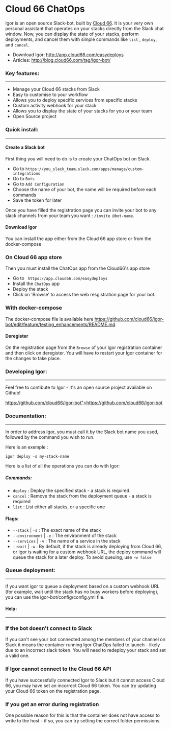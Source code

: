 # Cloud 66 ChatOps
Igor is an open source Slack-bot, built by [Cloud 66](http://www.cloud66.com/?utm_source=gh&utm_medium=ghp&utm_campaign=robochat). It is your very own personal assistant that operates on your stacks directly from the Slack chat window. Now, you can display the state of your stacks, perform deployments, and cancel them with simple commands like `list` , `deploy`, and `cancel`.

- Download Igor: http://app.cloud66.com/easydeploys
- Articles: http://blog.cloud66.com/tag/igor-bot/ 

### Key features:
__________________________________________________________________
- Manage your Cloud 66 stacks from Slack 
- Easy to customise to your workflow
- Allows you to deploy specific services from specific stacks
- Custom activity webhook for your stack
- Allows you to display the state of your stacks for you or your team
- Open Source project

### Quick install:
__________________________________________________________________
#### Create a Slack bot

First thing you will need to do is to create your ChatOps bot on Slack.
- Go to `https://you_slack_team.slack.com/apps/manage/custom-integrations` 
- Go to `Bots`
- Go to `Add Configuration`
- Choose the name of your bot, the name will be required before each commands
- Save the token for later

Once you have filled the registration page you can invite your bot to any slack channels from your team you want : `/invite @bot-name`.

#### Download Igor

You can install the app either from the Cloud 66 app store or from the docker-compose

### On Cloud 66 app store

Then you must install the ChatOps app from the Cloud66's app store
-   Go to ` https://app.cloud66.com/easydeploys`
-   Install the `ChatOps` app
-   Deploy the stack
-   Click on 'Browse' to access the web resgistration page for your bot.

### With docker-compose

The docker-compose file is available here https://github.com/cloud66/igor-bot/edit/feature/testing_enhancements/README.md

#### Deregister

On the registration page from the `Browse` of your Igor registration container and then click on deregister. You will have to restart your Igor container for the changes to take place.

### Developing Igor:
__________________________________________________________________

Feel free to contibute to Igor - it's an open source project available on Github!

https://github.com/cloud66/igor-bot">https://github.com/cloud66/igor-bot

### Documentation:
__________________________________________________________________

In order to address Igor, you must call it by the Slack bot name you used, followed by the command you wish to run.

Here is an exemple :

`igor deploy -s my-stack-name`

Here is a list of all the operations you can do with Igor:

##### Commands:

-   `deploy` : Deploy the specified stack - a stack is required.
-   `cancel` : Remove the stack from the deployment queue - a stack is required
-   `list` : List either all stacks, or a specific one

#### Flags:

-   `--stack` | `-s` : The exact name of the stack
-   `--environment` | `-e`  : The environment of the stack
-   `--services` | `-v` : The name of a service in the stack
-   `--wait` | `-w` : By default, if the stack is already deploying from Cloud 66, or Igor is waiting for a custom webhook URL, the deploy command will queue the stack for a later deploy. To avoid queuing, use `-w false`


### Queue deployment:
__________________________________________________________________
If you want igor to queue a deployment based on a custom webhook URL (for example, wait until the stack has no busy workers before deploying), you can use the igor-bot/config/config.yml file.


#### Help:
__________________________________________________________________


### If the bot doesn't connect to Slack

If you can't see your bot connected among the members of your channel on Slack it means the container running Igor ChatOps failed to launch - likely due to an incorrect slack token. You will need to redeploy your stack and set a valid one.

### If Igor cannot connect to the Cloud 66 API

If you have successfully connected Igor to Slack but it cannot access Cloud 66, you may have set an incorrect Cloud 66 token. You can try updating your Cloud 66 token on the registration page.

### If you get an error during registration

One possible reason for this is that the container does not have access to write to the host - if so, you can try setting the correct folder permissions.


